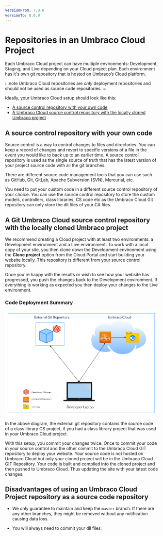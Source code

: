 ```yaml
---
versionFrom: 7.0.0
versionTo: 8.0.0
---
```


# Repositories in an Umbraco Cloud Project

Each Umbraco Cloud project can have multiple environments: Development, Staging, and Live depending on your Cloud project plan. Each environment has it's own git repository that is hosted on Umbraco’s Cloud platform.

:::note
Umbraco Cloud repositories are *only* deployment repositories and should not be used as source code repositories.
:::

Ideally, your Umbraco Cloud setup should look like this:

- [A source control repository with your own code](#a-source-control-repository-with-your-own-code)
- [A Umbraco Cloud source control repository with the locally cloned Umbraco project](#a-git-umbraco-cloud-source-control-repository-with-the-locally-cloned-umbraco-project)

## A source control repository with your own code

Source control is a way to control changes to files and directories. You can keep a record of changes and revert to specific versions of a file in the event you would like to back up to an earlier time. A source control repository is used as the single source of truth that has the latest version of your project source code with all the git branches.

There are different source code management tools that you can use such as GitHub, Git, GitLab, Apache Subversion (SVN), Mercurial, etc.

You need to put your custom code in a different source control repository of your choice. You can use the source control repository to store the custom models, controllers, class libraries, CS code etc as the Umbraco Cloud Git repository can only store the dll files of your C# files.

## A Git Umbraco Cloud source control repository with the locally cloned Umbraco project

We recommend creating a Cloud project with at least two environments: a Development environment and a Live environment. To work with a local copy of your site, you then clone down the Development environment using the **Clone project** option from the Cloud Portal and start building your website locally. This repository is different from your source control repository.

Once you're happy with the results or wish to see how your website has progressed, you push the changes back to the Development environment. If everything is working as expected you then deploy your changes to the Live environment.

### Code Deployment Summary

![Umbraco Cloud Overview](images/UCP_v8.png)

In the above diagram, the external git repository contains the source code of a class library CS project, if you had a class library project that was used in your Umbraco Cloud project.

With this setup, you commit your changes twice. Once to commit your code in your source control and the other commit to the Umbraco Cloud GIT repository to deploy your website. Your source code is not hosted on Umbraco Cloud but only your cloned project will be in the Umbraco Cloud GIT Repository. Your code is built and compiled into the cloned project and then pushed to Umbraco Cloud. Thus updating the site with your latest code changes.

## Disadvantages of using an Umbraco Cloud Project repository as a source code repository

- We only guarantee to maintain and keep the `master` branch. If there are any other branches, they might be removed without any notification causing data loss.

- You will always need to commit your dll files.

